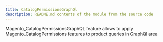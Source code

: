 ```yaml
---
title: CatalogPermissionsGraphQl
description: README.md contents of the module from the source code
---
```


Magento_CatalogPermissionsGraphQL feature allows to apply Magento_CatalogPermissions features to product queries in GraphQl area

